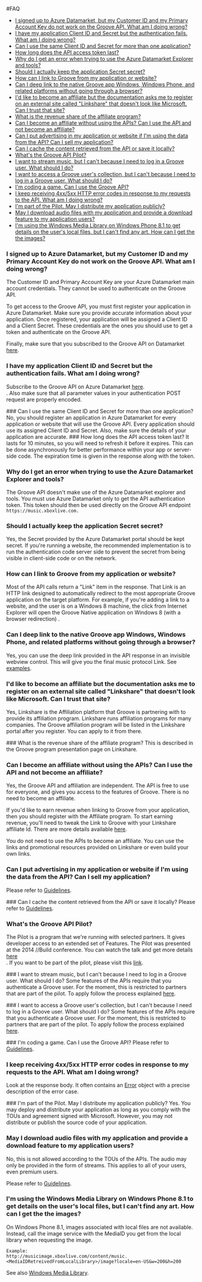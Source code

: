 #FAQ
- [I signed up to Azure Datamarket, but my Customer ID and my Primary Account Key do not work on the Groove API. What am I doing wrong?](#1)
- [I have my application Client ID and Secret but the authentication fails. What am I doing wrong?](#2)
- [ Can I use the same Client ID and Secret for more than one application?](#3)
- [ How long does the API access token last? ](#4)
- [ Why do I get an error when trying to use the Azure Datamarket Explorer and tools?](#5)
- [ Should I actually keep the application Secret secret?](#6)
- [ How can I link to Groove from my application or website?](#7)
- [ Can I deep link to the native Groove app Windows, Windows Phone, and related platforms without going through a browser?](#8)
- [ I'd like to become an affiliate but the documentation asks me to register on an external site called "Linkshare" that doesn't look like Microsoft. Can I trust that site?](#9)
- [ What is the revenue share of the affiliate program?](#10)
- [ Can I become an affiliate without using the APIs? Can I use the API and not become an affiliate?](#11)
- [ Can I put advertising in my application or website if I'm using the data from the API? Can I sell my application?](#12)
- [ Can I cache the content retrieved from the API or save it locally?](#13)
- [ What's the Groove API Pilot?](#14)
- [ I want to stream music, but I can't because I need to log in a Groove user. What should I do?](#15)
- [ I want to access a Groove user's collection, but I can't because I need to log in a Groove user. What should I do?](#16)
- [ I'm coding a game. Can I use the Groove API?](#17)
- [ I keep receiving 4xx/5xx HTTP error codes in response to my requests to the API. What am I doing wrong?](#18)
- [ I'm part of the Pilot. May I distribute my application publicly?](#19)
- [ May I download audio files with my application and provide a download feature to my application users?](#20)
- [ I'm using the Windows Media Library on Windows Phone 8.1 to get details on the user's local files, but I can't find any art. How can I get the the images?](#21)

### <a name="1"> </a> I signed up to Azure Datamarket, but my Customer ID and my Primary Account Key do not work on the Groove API. What am I doing wrong?
The Customer ID and Primary Account Key are your Azure Datamarket main account credentials. They cannot be used to authenticate on the Groove API.  

To get access to the Groove API, you must first register your application in Azure Datamarket. Make sure you provide accurate information about your application. Once registered, your application will be assigned a Client ID and a Client Secret. These credentials are the ones you should use to get a token and authenticate on the Groove API.  

Finally, make sure that you subscribed to the Groove API on Datamarket [here](http://go.microsoft.com/fwlink/p/?LinkID=389224).  

### <a name="2"> </a>  I have my application Client ID and Secret but the authentication fails. What am I doing wrong?  

Subscribe to the Groove API on Azure Datamarket [here](http://go.microsoft.com/fwlink/p/?LinkID=389224).  
. Also make sure that all parameter values in your authentication POST request are properly encoded.  

###<a name="3"> </a>Can I use the same Client ID and Secret for more than one application?
No, you should register an application in Azure Datamarket for every application or website that will use the Groove API. Every application should use its assigned Client ID and Secret. Also, make sure the details of your application are accurate.
###<a name="4"> </a>How long does the API access token last? 
It lasts for 10 minutes, so you will need to refresh it before it expires. This can be done asynchronously for better performance within your app or server-side code. The expiration time is given in the response along with the token. 
### <a name="5"> </a>Why do I get an error when trying to use the Azure Datamarket Explorer and tools?
The Groove API doesn't make use of the Azure Datamarket explorer and tools. You must use Azure Datamarket only to get the API authentication token. This token should then be used directly on the Groove API endpoint ```https://music.xboxlive.com.```

### <a name="6"> </a>Should I actually keep the application Secret secret?
Yes, the Secret provided by the Azure Datamarket portal should be kept secret. If you're running a website, the recommended implementation is to run the authentication code server side to prevent the secret from being visible in client-side code or on the network.

### <a name="7"> </a>How can I link to Groove from my application or website?
Most of the API calls return a "Link" item in the response. That Link is an HTTP link designed to automatically redirect to the most appropriate Groove application on the target platform. For example, if you're adding a link to a website, and the user is on a Windows 8 machine, the click from Internet Explorer will open the Groove Native application on Windows 8 (with a browser redirection)
.
### <a name="8"> </a>Can I deep link to the native Groove app Windows, Windows Phone, and related platforms without going through a browser?
Yes, you can use the deep link provided in the API response in an invisible webview control. This will give you the final music protocol Link. See [examples](https://github.com/Microsoft/Groove-API-documentation/blob/master/Using%20the%20Groove%20RESTful%20Services/Deep%20Link.md).

### <a name="9"> </a>I'd like to become an affiliate but the documentation asks me to register on an external site called "Linkshare" that doesn't look like Microsoft. Can I trust that site?
Yes, Linkshare is the Affiliation platform that Groove is partnering with to provide its affiliation program. Linkshare runs affiliation programs for many companies. The Groove affiliation program will be listed in the Linkshare portal after you register. You can apply to it from there.

###<a name="10"> </a> What is the revenue share of the affiliate program?
This is described in the Groove program presentation page on Linkshare.

### <a name="11"> </a>Can I become an affiliate without using the APIs? Can I use the API and not become an affiliate?
Yes, the Groove API and affiliation are independent. The API is free to use for everyone, and gives you access to the features of Groove. There is no need to become an affiliate.  

If you'd like to earn revenue when linking to Groove from your application, then you should register with the Affiliate program. To start earning revenue, you'll need to tweak the Link to Groove with your Linkshare affiliate Id. There are more details available [here](http://www.microsoftaffiliates.com/).  

You do not need to use the APIs to become an affiliate. You can use the links and promotional resources provided on Linkshare or even build your own links.

### <a name="12"> </a>Can I put advertising in my application or website if I'm using the data from the API? Can I sell my application?
Please refer to [Guidelines].

###<a name="13"> </a> Can I cache the content retrieved from the API or save it locally?
Please refer to [Guidelines].

### <a name="14"> </a>What's the Groove API Pilot?
The Pilot is a program that we're running with selected partners. It gives developer access to an extended set of Features. The Pilot was presented at the 2014 //Build conference. You can watch the talk and get more details [here](http://go.microsoft.com/fwlink/p/?LinkID=396764)  
.
If you want to be part of the pilot, please visit this [link](https://music.microsoft.com/developer/pilot).

###<a name="15"> </a> I want to stream music, but I can't because I need to log in a Groove user. What should I do?
Some features of the APIs require that you authenticate a Groove user. For the moment, this is restricted to partners that are part of the pilot. To apply follow the process explained [here](https://music.microsoft.com/developer/pilot).


###<a name="16"> </a> I want to access a Groove user's collection, but I can't because I need to log in a Groove user. What should I do?
Some features of the APIs require that you authenticate a Groove user. For the moment, this is restricted to partners that are part of the pilot. To apply follow the process explained [here](https://music.microsoft.com/developer/pilot).

###<a name="17"> </a> I'm coding a game. Can I use the Groove API?
Please refer to [Guidelines].

### <a name="18"> </a>I keep receiving 4xx/5xx HTTP error codes in response to my requests to the API. What am I doing wrong?
Look at the response body. It often contains an [Error](Groove%20Service%20REST%20Reference/Error.md) object with a precise description of the error case.

###<a name="19"> </a> I'm part of the Pilot. May I distribute my application publicly?
Yes. You may deploy and distribute your application as long as you comply with the TOUs and agreement signed with Microsoft. However, you may not distribute or publish the source code of your application.

### <a name="20"> </a>May I download audio files with my application and provide a download feature to my application users?
No, this is not allowed according to the TOUs of the APIs. The audio may only be provided in the form of streams. This applies to all of your users, even premium users.  

Please refer to [Guidelines].

###  <a name="21"> </a>I'm using the Windows Media Library on Windows Phone 8.1 to get details on the user's local files, but I can't find any art. How can I get the the images?
On Windows Phone 8.1, images associated with local files are not available. Instead, call the image service with the MediaID you get from the local library when requesting the image.


    Example:   
    http://musicimage.xboxlive.com/content/music.<MediaIDRetreivedFromLocalLibrary>/image?locale=en-US&w=200&h=200 

See also [Windows Media Library](https://msdn.microsoft.com/en-us/library/microsoft.xna.framework.media.medialibrary.aspx).

[Guidelines]: Using%20the%20Groove%20RESTful%20Services/Guidelines.md
